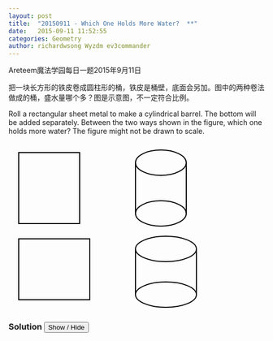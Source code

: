 ```yaml
---
layout: post
title:  "20150911 - Which One Holds More Water?  **"
date:   2015-09-11 11:52:55
categories: Geometry
author: richardwsong Wyzdm ev3commander
---
```



Areteem魔法学园每日一题2015年9月11日
<br>
<problem>
<p>	
把一块长方形的铁皮卷成圆柱形的桶，铁皮是桶壁，底面会另加。图中的两种卷法做成的桶，盛水量哪个多？图是示意图，不一定符合比例。
</P>
<p>
Roll a rectangular sheet metal to make a cylindrical barrel. The bottom will be added separately. Between the two ways shown in the figure, which one holds more water? The figure might not be drawn to scale.
</p>
<svg width="380" height="330" style="fill:transparent">
  <ellipse cx="300" cy="40" rx="50" ry="25" style="fill:transparent;stroke-width:2;stroke:black;" />
  <ellipse cx="300" cy="140" rx="50" ry="25" style="fill:transparent;stroke-width:2;stroke:black;" />
  <line x1="250" y1="40" x2="250" y2="140" style="stroke:rgb(0,0,0);stroke-width:2" />
  <line x1="350" y1="40" x2="350" y2="140" style="stroke:rgb(0,0,0);stroke-width:2" /> n
  <ellipse cx="310" cy="210" rx="60" ry="25" style="fill:transparent;stroke-width:2;stroke:black;" />
  <ellipse cx="310" cy="300" rx="60" ry="25" style="fill:transparent;stroke-width:2;stroke:black;" />
  <line x1="250" y1="210" x2="250" y2="300" style="stroke:rgb(0,0,0);stroke-width:2" />
  <line x1="370" y1="210" x2="370" y2="300" style="stroke:rgb(0,0,0);stroke-width:2" /> n
  <rect x="20" y="20" width="120" height="140" style="fill:transparent;stroke:black;stroke-width:2" />
  <rect x="20" y="190" width="140" height="120" style="fill:transparent;stroke:black;stroke-width:2" />
  <text x="165" y="100" style="font-size:60px">→</text>  
  <text x="175" y="260" style="font-size:60px">→</text>
</svg>
</problem>



### Solution <button>Show / Hide</button>


<solution>


</solution>



